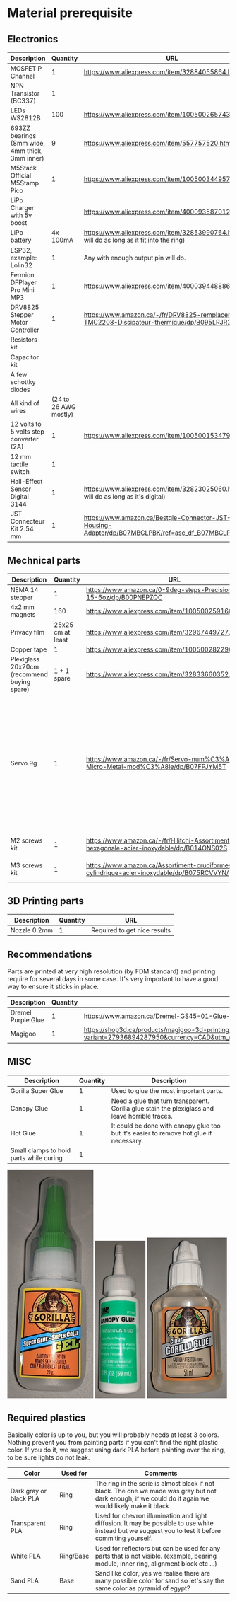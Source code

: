 # Material prerequisite

## Electronics

| Description | Quantity | URL
|---|---|---|
| MOSFET P Channel | 1 | https://www.aliexpress.com/item/32884055864.html |
| NPN Transistor (BC337) | 1 |  |
| LEDs WS2812B | 100 | https://www.aliexpress.com/item/1005002657432751.html |
| 693ZZ bearings (8mm wide, 4mm thick, 3mm inner)  | 9 |  https://www.aliexpress.com/item/557757520.html |
| M5Stack Official M5Stamp Pico | 1 |  https://www.aliexpress.com/item/1005003449579749.html |
| LiPo Charger with 5v boost |   | https://www.aliexpress.com/item/4000935870120.html |
| LiPo battery | 4x 100mA  | https://www.aliexpress.com/item/32853990764.html (any will do as long as it fit into the ring) |
| ESP32, example: Lolin32 | 1 | Any with enough output pin will do. |
| Fermion DFPlayer Pro Mini MP3 | 1 | https://www.aliexpress.com/item/4000394488862.html |
| DRV8825 Stepper Motor Controller | 1 | https://www.amazon.ca/-/fr/DRV8825-remplacement-TMC2208-Dissipateur-thermique/dp/B095LRJR2S |
| Resistors kit | |
| Capacitor kit | |
| A few schottky diodes | |
| All kind of wires | (24 to 26 AWG mostly) |
| 12 volts to 5 volts step converter (2A) | 1 | https://www.aliexpress.com/item/1005001534795169.html
| 12 mm tactile switch | 1 |
| Hall-Effect Sensor Digital 3144 | 1 | https://www.aliexpress.com/item/32823025060.html (Any will do as long as it's digital)
| JST Connecteur Kit 2.54 mm | 1 | https://www.amazon.ca/Bestgle-Connector-JST-XHP-Housing-Adapter/dp/B07MBCLPBK/ref=asc_df_B07MBCLPBK/

## Mechnical parts

| Description | Quantity | URL |Comments
|---|---|---|---|
| NEMA 14 stepper | 1 | https://www.amazon.ca/0-9deg-steps-Precision-Stepper-15-6oz/dp/B00PNEPZQC
| 4x2 mm magnets  | 160 | https://www.aliexpress.com/item/1005002591601630.html |
| Privacy film  | 25x25 cm at least | https://www.aliexpress.com/item/32967449727.html |
| Copper tape  | 1 | https://www.aliexpress.com/item/1005002822966859.html |
| Plexiglass 20x20cm (recommend buying spare)  | 1 + 1 spare | https://www.aliexpress.com/item/32833660352.html |
| Servo 9g | 1 | https://www.amazon.ca/-/fr/Servo-num%C3%A9rique-Micro-Metal-mod%C3%A8le/dp/B07FPJYM5T | We tried cheap one but they proved to be problematic, one died suddently and the other draw too much current sometime. You may have to invest in something better.
| M2 screws kit | 1 | https://www.amazon.ca/-/fr/Hilitchi-Assortiment-hexagonale-acier-inoxydable/dp/B014ONS02S | You needs several lengths
| M3 screws kit | 1 | https://www.amazon.ca/Assortiment-cruciformes-cylindrique-acier-inoxydable/dp/B075RCVVYN/ | You needs several lengths

## 3D Printing parts

| Description | Quantity | URL
|---|---|---|
| Nozzle 0.2mm | 1 | Required to get nice results

## Recommendations

Parts are printed at very high resolution (by FDM standard) and printing require for several days in some case. It's very important to have a good way to ensure it sticks in place.

| Description | Quantity | URL
|---|---|---|
| Dremel Purple Glue | 1 | https://www.amazon.ca/Dremel-GS45-01-Glue-Sticks/dp/B077FVQ3DX
| Magigoo | 1 | https://shop3d.ca/products/magigoo-3d-printing-adhesive-50ml?variant=27936894287950&currency=CAD&utm_medium=product_sync&utm_source=google&utm_content=sag_organic&utm_campaign=sag_organic

## MISC

| Description | Quantity | Description
|---|---|---|
| Gorilla Super Glue | 1 | Used to glue the most important parts.
| Canopy Glue | 1 | Need a glue that turn transparent. Gorilla glue stain the plexiglass and leave horrible traces.
| Hot Glue | 1 | It could be done with canopy glue too but it's easier to remove hot glue if necessary.
| Small clamps to hold parts while curing | 1 |

![](./Assets/material_superglue.jpg) ![](./Assets/material_canopy_glue.jpg) ![](./Assets/material_gorillaglue.jpg)

## Required plastics

Basically color is up to you, but you will probably needs at least 3 colors.<br>
Nothing prevent you from painting parts if you can't find the right plastic color. If you do it, we suggest using dark PLA before painting over the ring, to be sure lights do not leak.

| Color | Used for | Comments
|---|---|---|
| Dark gray or black PLA | Ring | The ring in the serie is almost black if not black. The one we made was gray but not dark enough, if we could do it again we would likely make it black |
| Transparent PLA | Ring | Used for chevron illumination and light diffusion. It may be possible to use white instead but we suggest you to test it before commiting yourself.
| White PLA | Ring/Base | Used for reflectors but can be used for any parts that is not visible. (example, bearing module, inner ring, alignment block etc ...)
| Sand PLA | Base | Sand like color, yes we realise there are many possible color for sand so let's say the same color as pyramid of egypt?
